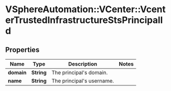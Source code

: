 # VSphereAutomation::VCenter::VcenterTrustedInfrastructureStsPrincipalId

## Properties
Name | Type | Description | Notes
------------ | ------------- | ------------- | -------------
**domain** | **String** | The principal&#39;s domain. | 
**name** | **String** | The principal&#39;s username. | 


